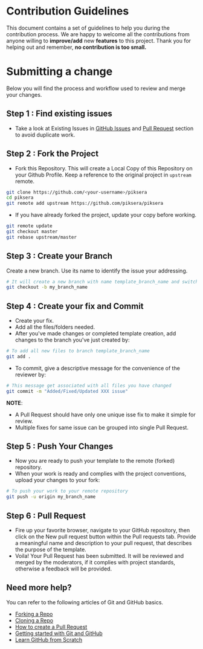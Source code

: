 # Contribution Guidelines

This document contains a set of guidelines to help you during the contribution process.
We are happy to welcome all the contributions from anyone willing to **improve/add** new **features** to this project.
Thank you for helping out and remember, **no contribution is too small.**

# Submitting a change

Below you will find the process and workflow used to review and merge your changes.

## Step 1 : Find existing issues

- Take a look at Existing Issues in [GitHub Issues](https://github.com/piksera/piksera/issues) and [Pull Request](https://github.com/piksera/piksera/pulls) section to avoid duplicate work.

## Step 2 : Fork the Project

- Fork this Repository. This will create a Local Copy of this Repository on your Github Profile. Keep a reference to the original project in `upstream` remote.

 
```sh
git clone https://github.com/<your-username>/piksera
cd piksera
git remote add upstream https://github.com/piksera/piksera
```

- If you have already forked the project, update your copy before working.

```sh
git remote update
git checkout master
git rebase upstream/master
```

## Step 3 : Create your Branch

Create a new branch. Use its name to identify the issue your addressing.

```sh
# It will create a new branch with name template_branch_name and switch to that branch
git checkout -b my_branch_name
```

## Step 4 : Create your fix and Commit
- Create your fix.
- Add all the files/folders needed.
- After you've made changes or completed template creation, add changes to the branch you've just created by:

```sh
# To add all new files to branch template_branch_name
git add .
```

- To commit, give a descriptive message for the convenience of the reviewer by:

```sh
# This message get associated with all files you have changed
git commit -m "Added/Fixed/Updated XXX issue"
```
 

**NOTE**:

- A Pull Request should have only one unique isse fix to make it simple for review.
- Multiple fixes for same issue can be grouped into single Pull Request.


## Step 5 : Push Your Changes

- Now you are ready to push your template to the remote (forked) repository.
- When your work is ready and complies with the project conventions, upload your changes to your fork:

```sh
# To push your work to your remote repository
git push -u origin my_branch_name
```

## Step 6 : Pull Request

- Fire up your favorite browser, navigate to your GitHub repository, then click on the New pull request button within the Pull requests tab. Provide a meaningful name and description to your pull request, that describes the purpose of the template.
- Voila! Your Pull Request has been submitted. It will be reviewed and merged by the moderators, if it complies with project standards, otherwise a feedback will be provided.

## Need more help?

You can refer to the following articles of Git and GitHub basics.  

- [Forking a Repo](https://help.github.com/en/github/getting-started-with-github/fork-a-repo)
- [Cloning a Repo](https://help.github.com/en/desktop/contributing-to-projects/creating-an-issue-or-pull-request)
- [How to create a Pull Request](https://opensource.com/article/19/7/create-pull-request-github)
- [Getting started with Git and GitHub](https://towardsdatascience.com/getting-started-with-git-and-github-6fcd0f2d4ac6)
- [Learn GitHub from Scratch](https://lab.github.com/githubtraining/introduction-to-github)


